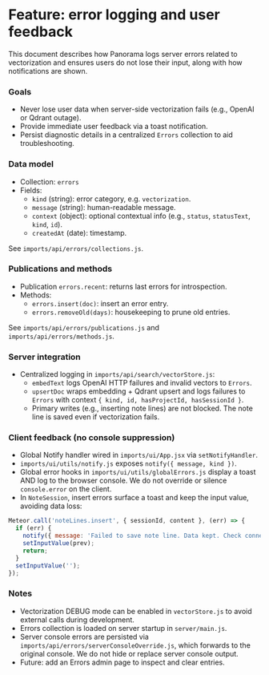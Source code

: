 # Feature: error logging and user feedback

This document describes how Panorama logs server errors related to vectorization and ensures users do not lose their input, along with how notifications are shown.

### Goals

- Never lose user data when server-side vectorization fails (e.g., OpenAI or Qdrant outage).
- Provide immediate user feedback via a toast notification.
- Persist diagnostic details in a centralized `Errors` collection to aid troubleshooting.

### Data model

- Collection: `errors`
- Fields:
  - `kind` (string): error category, e.g. `vectorization`.
  - `message` (string): human-readable message.
  - `context` (object): optional contextual info (e.g., `status`, `statusText`, `kind`, `id`).
  - `createdAt` (date): timestamp.

See `imports/api/errors/collections.js`.

### Publications and methods

- Publication `errors.recent`: returns last errors for introspection.
- Methods:
  - `errors.insert(doc)`: insert an error entry.
  - `errors.removeOld(days)`: housekeeping to prune old entries.

See `imports/api/errors/publications.js` and `imports/api/errors/methods.js`.

### Server integration

- Centralized logging in `imports/api/search/vectorStore.js`:
  - `embedText` logs OpenAI HTTP failures and invalid vectors to `Errors`.
  - `upsertDoc` wraps embedding + Qdrant upsert and logs failures to `Errors` with context `{ kind, id, hasProjectId, hasSessionId }`.
  - Primary writes (e.g., inserting note lines) are not blocked. The note line is saved even if vectorization fails.

### Client feedback (no console suppression)

- Global Notify handler wired in `imports/ui/App.jsx` via `setNotifyHandler`.
- `imports/ui/utils/notify.js` exposes `notify({ message, kind })`.
- Global error hooks in `imports/ui/utils/globalErrors.js` display a toast AND log to the browser console. We do not override or silence `console.error` on the client.
- In `NoteSession`, insert errors surface a toast and keep the input value, avoiding data loss:

```jsx
Meteor.call('noteLines.insert', { sessionId, content }, (err) => {
  if (err) {
    notify({ message: 'Failed to save note line. Data kept. Check connection.', kind: 'error' });
    setInputValue(prev);
    return;
  }
  setInputValue('');
});
```

### Notes

- Vectorization DEBUG mode can be enabled in `vectorStore.js` to avoid external calls during development.
- Errors collection is loaded on server startup in `server/main.js`.
- Server console errors are persisted via `imports/api/errors/serverConsoleOverride.js`, which forwards to the original console. We do not hide or replace server console output.
- Future: add an Errors admin page to inspect and clear entries.
